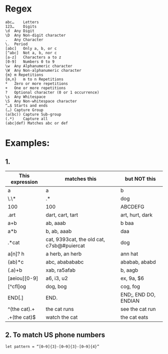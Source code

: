 # Regex

```
abc…	Letters
123…	Digits
\d	Any Digit
\D	Any Non-digit character
.	Any Character
\.	Period
[abc]	Only a, b, or c
[^abc]  Not a, b, nor c
[a-z]	Characters a to z
[0-9]	Numbers 0 to 9
\w	Any Alphanumeric character
\W	Any Non-alphanumeric character
{m}	m Repetitions
{m,n}	m to n Repetitions
*	Zero or more repetitions
+	One or more repetitions
?	Optional character (0 or 1 occurrence)
\s	Any Whitespace
\S	Any Non-whitespace character
^…$	Starts and ends
(…)	Capture Group
(a(bc)) Capture Sub-group
(.*)	Capture all
(abc|def) Matches abc or def
```

# Examples:
## 1.

This expression | matches this | but NOT this
--- | --- | ---
a | a | b
\\\.\\\* | .* | dog
100 | 100 | ABCDEFG
.art | dart, cart, tart | art, hurt, dark
a+b | ab, aaab | b baa
a\*b | b, ab, aaab | daa
.\*cat | cat, 9393cat, the old cat,	c7sb@#puiercat | dog
a\[n\]? h | a herb, an herb | ann hat
(ab)\*c | abc, ababababc | ababab, ababd
(.a)+b | xab, ra5afab | b, aagb
\[aeiou\]\[0-9\] | a6, i3, u2 | ex, 9a, $6
\[^cfl\]og | dog, bog | cog, fog
END\[.\] | END. | END;, END DO, ENDIAN
^(the cat).+ | the cat runs | see the cat run
.+(the cat)$ | watch the cat | the cat eats


## 2. To match US phone numbers
```
let pattern = “[0–9]{3}-[0–9]{3}-[0–9]{4}”
```
